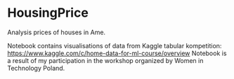 # HousingPrice
Analysis prices of houses in Ame. 

Notebook contains visualisations of data from Kaggle tabular kompetition: https://www.kaggle.com/c/home-data-for-ml-course/overview
Notebook is a result of my participation in the workshop organized by Women in Technology Poland.
